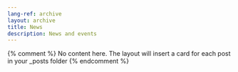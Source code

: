 ```yaml
---
lang-ref: archive
layout: archive
title: News
description: News and events
---
```

{% comment %}
  No content here. The layout will insert a card for each post in your _posts folder
{% endcomment %}